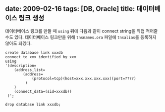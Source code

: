 date: 2009-02-16
tags: [DB, Oracle]
title: 데이터베이스 링크 생성
---
데이터베이스 링크를 만들 때 `using` 뒤에 다음과 같이 connect string을 직접 적어줄 수도 있다. 데이터베이스 링크만을 위해 `tnsnames.ora` 파일에 `tnsalias`를 등록하지 않아도 되겠다.
<!--more-->

```
create database link xxxdb
connect to xxx identified by xxx
using
'(description=
    (address_list=
        (address=
            (protocol=tcp)(host=xxx.xxx.xxx.xxx)(port=????)
         )
    )
    (connect_data=(sid=xxxdb))
 )';

drop database link xxxdb;
```
